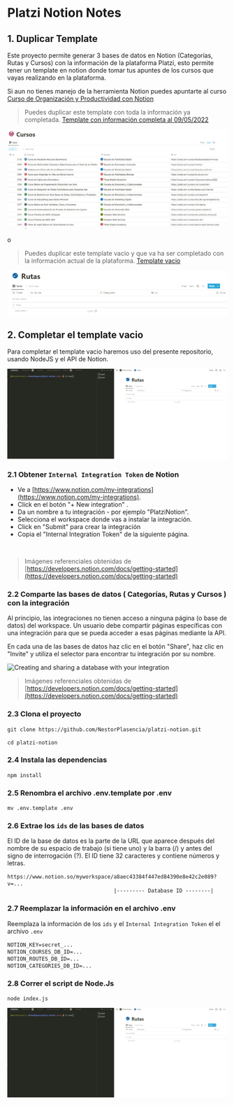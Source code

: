 # Platzi Notion Notes

## 1. Duplicar Template

Este proyecto permite generar 3 bases de datos en Notion (Categorías, Rutas y Cursos) con la información de la plataforma Platzi, esto permite tener un template en notion donde tomar tus apuntes de los cursos que vayas realizando en la plataforma.

Si aun no tienes manejo de la herramienta Notion puedes apuntarte al curso [Curso de Organización y Productividad con Notion](https://platzi.com/cursos/notion/)

> Puedes duplicar este template con toda la información ya completada.
> [Template con información completa al 09/05/2022 ](https://www.notion.so/nestcode/Platzi-2e012bf2af8e4024b78ad014d9c433e1)

![complete](./assets/complete.PNG)

o

> Puedes duplicar este template vacio y que va ha ser completado con la información actual de la plataforma.
> [Template vacio](https://www.notion.so/nestcode/Platzi-Empty-4ec749003f1443e4afcf91a6badd7bf2)

![empty](./assets/empty.PNG)

## 2. Completar el template vacio

Para completar el template vacio haremos uso del presente repositorio, usando NodeJS y el API de Notion.

![charge](./assets/charge.gif)

### 2.1 Obtener `Internal Integration Token` de Notion

- Ve a [https://www.notion.com/my-integrations](https://www.notion.com/my-integrations).
- Click en el botón "+ New integration" .
- Da un nombre a tu integración - por ejemplo "PlatziNotion".
- Selecciona el workspace donde vas a instalar la integración.
- Click en "Submit" para crear la integración
- Copia el "Internal Integration Token" de la siguiente página.

<img src="https://files.readme.io/2ec137d-093ad49-create-integration.gif" alt="" title="093ad49-create-integration.gif" loading="lazy">

> Imágenes referenciales obtenidas de [https://developers.notion.com/docs/getting-started](https://developers.notion.com/docs/getting-started)

### 2.2 Comparte las bases de datos ( Categorías, Rutas y Cursos ) con la integración

Al principio, las integraciones no tienen acceso a ninguna página (o base de datos) del workspace. Un usuario debe compartir páginas específicas con una integración para que se pueda acceder a esas páginas mediante la API.

En cada una de las bases de datos haz clic en el botón "Share", haz clic en "Invite" y utiliza el selector para encontrar tu integración por su nombre.

<img src="https://files.readme.io/0a267dd-share-database-with-integration.gif" title="Click to close..."  height="auto" alt="Creating and sharing a database with your integration" loading="lazy">

> Imágenes referenciales obtenidas de [https://developers.notion.com/docs/getting-started](https://developers.notion.com/docs/getting-started)

### 2.3 Clona el proyecto

```
git clone https://github.com/NestorPlasencia/platzi-notion.git
```

```
cd platzi-notion
```


### 2.4 Instala las dependencias

```
npm install
```

### 2.5 Renombra el archivo .env.template por .env

```
mv .env.template .env
```

### 2.6 Extrae los `ids` de las bases de datos 

El ID de la base de datos es la parte de la URL que aparece después del nombre de su espacio de trabajo (si tiene uno) y la barra (/) y antes del signo de interrogación (?). El ID tiene 32 caracteres y contiene números y letras.

```
https://www.notion.so/myworkspace/a8aec43384f447ed84390e8e42c2e089?v=...
                                  |--------- Database ID --------|
```

### 2.7 Reemplazar la información en el archivo .env

Reemplaza la información de los `ids` y el `Internal Integration Token` el el archivo `.env`

```
NOTION_KEY=secret_...
NOTION_COURSES_DB_ID=...
NOTION_ROUTES_DB_ID=...
NOTION_CATEGORIES_DB_ID=...
```

### 2.8 Correr el script de Node.Js

```
node index.js
```

![charge](./assets/charge.gif)

